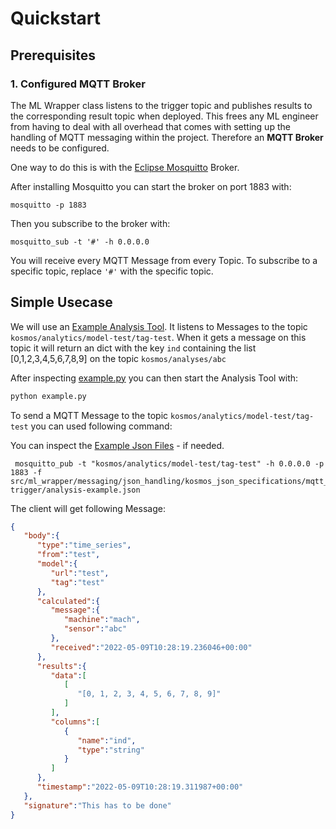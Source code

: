 # Quickstart

## Prerequisites
### 1. Configured MQTT Broker

The ML Wrapper class listens to the trigger topic and publishes results
to the corresponding result topic when deployed. This frees any ML
engineer from having to deal with all overhead that comes with setting
up the handling of MQTT messaging within the project. Therefore an **MQTT Broker** needs to be configured.

One way to do this is with the [Eclipse Mosquitto](https://mosquitto.org/) Broker.

After installing Mosquitto you can start the broker on port 1883 with:

``` 
mosquitto -p 1883 
```

Then you subscribe to the broker with: 

```
mosquitto_sub -t '#' -h 0.0.0.0
```

You will receive every MQTT Message from every Topic. To subscribe to a specific topic, replace `'#'` with the specific topic.


## Simple Usecase

We will use an [Example Analysis Tool](https://gitlab.inovex.de/proj-kosmos/libraries/python/ml_wrapper/-/blob/master/src/examples/usage_example.py). It listens to Messages to the topic `kosmos/analytics/model-test/tag-test`. When it gets a message on this topic it will return  an dict with the key `ind` containing the list [0,1,2,3,4,5,6,7,8,9] on the topic `kosmos/analyses/abc`

After inspecting [example.py](https://gitlab.inovex.de/proj-kosmos/libraries/python/ml_wrapper/-/blob/master/src/examples/usage_example.py) you can then start the Analysis Tool with: 

```python
python example.py
```
To send a MQTT Message to the topic `kosmos/analytics/model-test/tag-test` you can used following command:

You can inspect the [Example Json Files](https://gitlab.inovex.de/proj-kosmos/libraries/python/ml_wrapper/-/tree/master/src/ml_wrapper/messaging/json_handling/kosmos_json_specifications/mqtt_payloads/ml-trigger) - if needed. 

```
 mosquitto_pub -t "kosmos/analytics/model-test/tag-test" -h 0.0.0.0 -p 1883 -f src/ml_wrapper/messaging/json_handling/kosmos_json_specifications/mqtt_payloads/ml-trigger/analysis-example.json 
```

The client will get following Message:

```json
{
   "body":{
      "type":"time_series",
      "from":"test",
      "model":{
         "url":"test",
         "tag":"test"
      },
      "calculated":{
         "message":{
            "machine":"mach",
            "sensor":"abc"
         },
         "received":"2022-05-09T10:28:19.236046+00:00"
      },
      "results":{
         "data":[
            [
               "[0, 1, 2, 3, 4, 5, 6, 7, 8, 9]"
            ]
         ],
         "columns":[
            {
               "name":"ind",
               "type":"string"
            }
         ]
      },
      "timestamp":"2022-05-09T10:28:19.311987+00:00"
   },
   "signature":"This has to be done"
}

```
